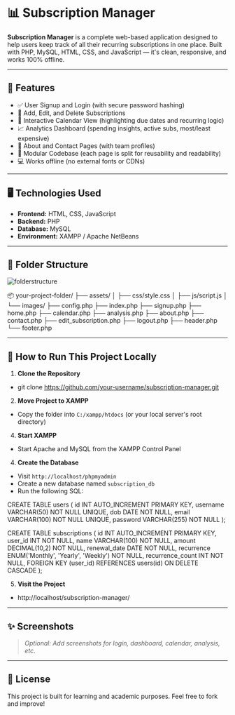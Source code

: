 # 📊 Subscription Manager

**Subscription Manager** is a complete web-based application designed to help users keep track of all their recurring subscriptions in one place. Built with PHP, MySQL, HTML, CSS, and JavaScript — it's clean, responsive, and works 100% offline.

---

## 🔧 Features

- ✅ User Signup and Login (with secure password hashing)
- 📅 Add, Edit, and Delete Subscriptions
- 📆 Interactive Calendar View (highlighting due dates and recurring logic)
- 📈 Analytics Dashboard (spending insights, active subs, most/least expensive)
- 📘 About and Contact Pages (with team profiles)
- 📁 Modular Codebase (each page is split for reusability and readability)
- 💻 Works offline (no external fonts or CDNs)

---

## 🖥️ Technologies Used

- **Frontend:** HTML, CSS, JavaScript
- **Backend:** PHP
- **Database:** MySQL
- **Environment:** XAMPP / Apache NetBeans

---

## 📁 Folder Structure


![folderstructure](https://github.com/user-attachments/assets/8a6bb38c-92e1-4f95-949d-3b162da93ad9)

📦 your-project-folder/
├── assets/
│   ├── css/style.css
│   ├── js/script.js
│   └── images/
├── config.php
├── index.php
├── signup.php
├── home.php
├── calendar.php
├── analysis.php
├── about.php
├── contact.php
├── edit_subscription.php
├── logout.php
├── header.php
└── footer.php

---

## 🚀 How to Run This Project Locally

1. **Clone the Repository**

- git clone https://github.com/your-username/subscription-manager.git

2. **Move Project to XAMPP**

- Copy the folder into `C:/xampp/htdocs` (or your local server's root directory)

4. **Start XAMPP**

- Start Apache and MySQL from the XAMPP Control Panel

4. **Create the Database**

- Visit `http://localhost/phpmyadmin`
- Create a new database named `subscription_db`
- Run the following SQL:

CREATE TABLE users (
  id INT AUTO_INCREMENT PRIMARY KEY,
  username VARCHAR(50) NOT NULL UNIQUE,
  dob DATE NOT NULL,
  email VARCHAR(100) NOT NULL UNIQUE,
  password VARCHAR(255) NOT NULL
);

CREATE TABLE subscriptions (
  id INT AUTO_INCREMENT PRIMARY KEY,
  user_id INT NOT NULL,
  name VARCHAR(100) NOT NULL,
  amount DECIMAL(10,2) NOT NULL,
  renewal_date DATE NOT NULL,
  recurrence ENUM('Monthly', 'Yearly', 'Weekly') NOT NULL,
  recurrence_count INT NOT NULL,
  FOREIGN KEY (user_id) REFERENCES users(id) ON DELETE CASCADE
);

5. **Visit the Project**

- http://localhost/subscription-manager/

---

## ✨ Screenshots
> _Optional: Add screenshots for login, dashboard, calendar, analysis, etc._

---

## 📄 License
This project is built for learning and academic purposes. Feel free to fork and improve!

